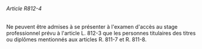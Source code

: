 ###### Article R812-4

Ne peuvent être admises à se présenter à l'examen d'accès au stage professionnel prévu à l'article L. 812-3 que les personnes titulaires des titres ou diplômes mentionnés aux articles R. 811-7 et R. 811-8.

